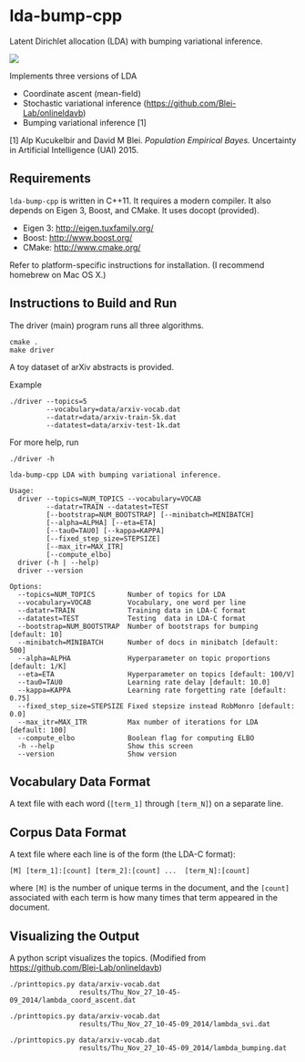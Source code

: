 lda-bump-cpp
============

Latent Dirichlet allocation (LDA) with bumping variational inference.

[![](http://img.shields.io/badge/license-GPLv2-red.svg?style=flat)](https://github.com/akucukelbir/lda-bump-cpp/blob/master/LICENSE)

Implements three versions of LDA
* Coordinate ascent (mean-field)
* Stochastic variational inference (https://github.com/Blei-Lab/onlineldavb)
* Bumping variational inference [1]

[1] Alp Kucukelbir and David M Blei. _Population Empirical Bayes._
Uncertainty in Artificial Intelligence (UAI) 2015.


Requirements
------------

`lda-bump-cpp` is written in C++11. It requires a modern compiler. It also
depends on Eigen 3, Boost, and CMake. It uses docopt (provided).

* Eigen 3: http://eigen.tuxfamily.org/
* Boost: http://www.boost.org/
* CMake: http://www.cmake.org/

Refer to platform-specific instructions for installation.
(I recommend homebrew on Mac OS X.)


Instructions to Build and Run
-----------------------------

The driver (main) program runs all three algorithms.

```
cmake .
make driver
```

A toy dataset of arXiv abstracts is provided.

Example
```
./driver --topics=5
         --vocabulary=data/arxiv-vocab.dat
         --datatr=data/arxiv-train-5k.dat
         --datatest=data/arxiv-test-1k.dat
```

For more help, run
```
./driver -h

lda-bump-cpp LDA with bumping variational inference.

Usage:
  driver --topics=NUM_TOPICS --vocabulary=VOCAB
         --datatr=TRAIN --datatest=TEST
         [--bootstrap=NUM_BOOTSTRAP] [--minibatch=MINIBATCH]
         [--alpha=ALPHA] [--eta=ETA]
         [--tau0=TAU0] [--kappa=KAPPA]
         [--fixed_step_size=STEPSIZE]
         [--max_itr=MAX_ITR]
         [--compute_elbo]
  driver (-h | --help)
  driver --version

Options:
  --topics=NUM_TOPICS        Number of topics for LDA
  --vocabulary=VOCAB         Vocabulary, one word per line
  --datatr=TRAIN             Training data in LDA-C format
  --datatest=TEST            Testing  data in LDA-C format
  --bootstrap=NUM_BOOTSTRAP  Number of bootstraps for bumping [default: 10]
  --minibatch=MINIBATCH      Number of docs in minibatch [default: 500]
  --alpha=ALPHA              Hyperparameter on topic proportions [default: 1/K]
  --eta=ETA                  Hyperparameter on topics [default: 100/V]
  --tau0=TAU0                Learning rate delay [default: 10.0]
  --kappa=KAPPA              Learning rate forgetting rate [default: 0.75]
  --fixed_step_size=STEPSIZE Fixed stepsize instead RobMonro [default: 0.0]
  --max_itr=MAX_ITR          Max number of iterations for LDA [default: 100]
  --compute_elbo             Boolean flag for computing ELBO
  -h --help                  Show this screen
  --version                  Show version

```


Vocabulary Data Format
----------------------

A text file with each word (`[term_1]` through `[term_N]`) on a separate line.


Corpus Data Format
------------------

A text file where each line is of the form (the LDA-C format):

`[M] [term_1]:[count] [term_2]:[count] ...  [term_N]:[count]`

where `[M]` is the number of unique terms in the document, and the
`[count]` associated with each term is how many times that term appeared
in the document.


Visualizing the Output
----------------------

A python script visualizes the topics.
(Modified from https://github.com/Blei-Lab/onlineldavb)

```
./printtopics.py data/arxiv-vocab.dat
                 results/Thu_Nov_27_10-45-09_2014/lambda_coord_ascent.dat

./printtopics.py data/arxiv-vocab.dat
                 results/Thu_Nov_27_10-45-09_2014/lambda_svi.dat

./printtopics.py data/arxiv-vocab.dat
                 results/Thu_Nov_27_10-45-09_2014/lambda_bumping.dat
```

























